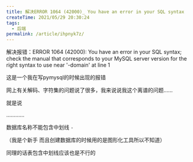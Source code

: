 ```yaml
---
title: 解决ERROR 1064 (42000)_ You have an error in your SQL syntax
createTime: 2021/05/29 20:30:24
tags:
  - 后端
permalink: /article/ihpnyk7z/
---
```


解决报错：ERROR 1064 (42000): You have an error in your SQL syntax; check the manual that corresponds to your MySQL server version for the right syntax to use near '-domain' at line 1

这是一个我在写pymysql的时候出现的报错

网上有关解码、字符集的问题说了很多，我来说说我这个离谱的问题……

就是说

…………

数据库名称不能包含中划线 `-`

（我是个新手 而且创建数据库的时候用的是图形化工具所以不知道）

同理的话表包含中划线应该也是不行的
